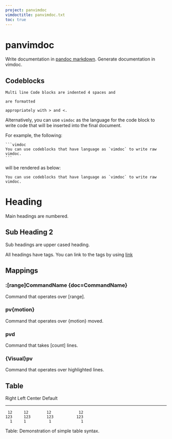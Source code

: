 ```yaml
---
project: panvimdoc
vimdoctitle: panvimdoc.txt
toc: true
---
```


# panvimdoc

Write documentation in [pandoc markdown](https://pandoc.org/MANUAL.html).
Generate documentation in vimdoc.

## Codeblocks

```
Multi line Code blocks are indented 4 spaces and

are formatted

appropriately with > and <.
```

Alternatively, you can use `vimdoc` as the language for the code block to write code that will be inserted into the final document.

For example, the following:

````
```vimdoc
You can use codeblocks that have language as `vimdoc` to write raw vimdoc.
```
````

will be rendered as below:

```vimdoc
You can use codeblocks that have language as `vimdoc` to write raw vimdoc.
```

# Heading

Main headings are numbered.

## Sub Heading 2

Sub headings are upper cased heading.

All headings have tags.
You can link to the tags by using [link](#sub-heading-2)

## Mappings

### :[range]CommandName {doc=CommandName}

Command that operates over [range].

### pv{motion}

Command that operates over {motion} moved.

### pvd

Command that takes [count] lines.

### {Visual}pv

Command that operates over highlighted lines.

## Table

<!-- prettier-ignore-start -->
  Right     Left     Center     Default
-------     ------ ----------   -------
     12     12        12            12
    123     123       123          123
      1     1          1             1

Table:  Demonstration of simple table syntax.
<!-- prettier-ignore-end -->
